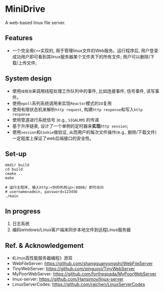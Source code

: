 # MiniDrive
A web-based linux file server.

## Features
- 一个完全用`C++`实现的, 用于管理linux文件的Web服务。运行程序后, 用户登录成功用户即可看到其linux服务器某个文件夹下的所有文件; 用户可以删除/下载/上传文件;
## System design
- 使用`线程池`来调用线程处理工作队列中的事件, 比如连接事件, 信号事件, 读写事件。
- 使用`epoll`系列系统调用来实现`Reactor`模式的`IO`复用
- 使用有限状态机来解析`http request`, 构建`http response`和写入`http response`
- 使用管道进行系统信号 (e.g., `SIGALRM`) 的传递
- 基于升序链表, 设计了一个单例的定时器来**实现**`http session`; 
- 使用`session`和`Cookie`做验证, 从而用户的每次文件操作(e.g., 删除/下载文件) 一定程度上保证了web后端接口的安全性。


## Set-up
```shell
mkdir build
cd build
cmake ..
make

# 运行主程序, 输入http:<你的外网ip>:8888/ 即可访问
# username=admin, password=123456
./main  
```

## In progress

1. 日志系统
2. 编码windows/Linux客户端来同步本地文件到远程Linux服务器

## Ref. & Acknowledgement
- 《Linux高性能服务器编程》游双
- WebFileServer: https://github.com/shangguanyongshi/WebFileServer
- TinyWebServer: https://github.com/qinguoyi/TinyWebServer
- MyPoorWebServer: https://github.com/forthespada/MyPoorWebServer
- linux-server: https://github.com/Hansimov/linux-server
- LinuxServerCodes: https://github.com/raichen/LinuxServerCodes